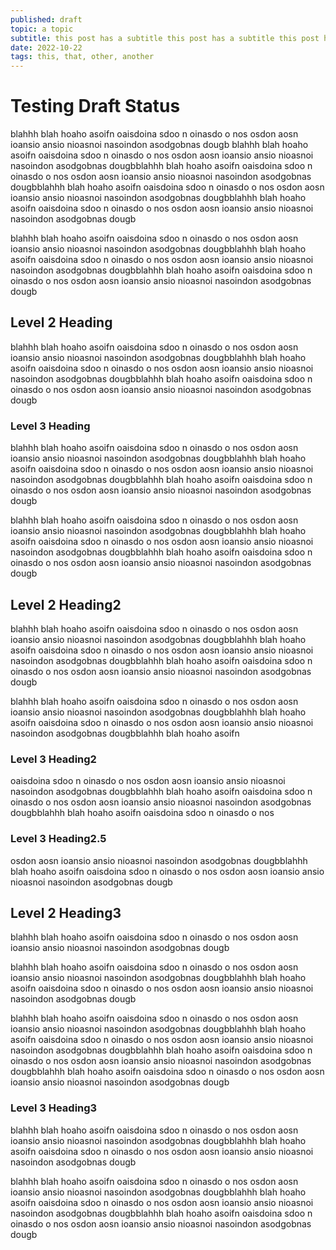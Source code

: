 ```yaml
---
published: draft
topic: a topic
subtitle: this post has a subtitle this post has a subtitle this post has a subtitle this post has a subtitle this post has a subtitle this po
date: 2022-10-22
tags: this, that, other, another
---
```

# Testing Draft Status 

blahhh blah hoaho asoifn oaisdoina sdoo n oinasdo o nos osdon aosn ioansio ansio nioasnoi nasoindon asodgobnas dougb blahhh blah hoaho asoifn oaisdoina sdoo n oinasdo o nos osdon aosn ioansio ansio nioasnoi nasoindon asodgobnas dougbblahhh blah hoaho asoifn oaisdoina sdoo n oinasdo o nos osdon aosn ioansio ansio nioasnoi nasoindon asodgobnas dougbblahhh blah hoaho asoifn oaisdoina sdoo n oinasdo o nos osdon aosn ioansio ansio nioasnoi nasoindon asodgobnas dougbblahhh blah hoaho asoifn oaisdoina sdoo n oinasdo o nos osdon aosn ioansio ansio nioasnoi nasoindon asodgobnas dougb

blahhh blah hoaho asoifn oaisdoina sdoo n oinasdo o nos osdon aosn ioansio ansio nioasnoi nasoindon asodgobnas dougbblahhh blah hoaho asoifn oaisdoina sdoo n oinasdo o nos osdon aosn ioansio ansio nioasnoi nasoindon asodgobnas dougbblahhh blah hoaho asoifn oaisdoina sdoo n oinasdo o nos osdon aosn ioansio ansio nioasnoi nasoindon asodgobnas dougb

## Level 2 Heading
blahhh blah hoaho asoifn oaisdoina sdoo n oinasdo o nos osdon aosn ioansio ansio nioasnoi nasoindon asodgobnas dougbblahhh blah hoaho asoifn oaisdoina sdoo n oinasdo o nos osdon aosn ioansio ansio nioasnoi nasoindon asodgobnas dougbblahhh blah hoaho asoifn oaisdoina sdoo n oinasdo o nos osdon aosn ioansio ansio nioasnoi nasoindon asodgobnas dougb

### Level 3 Heading
blahhh blah hoaho asoifn oaisdoina sdoo n oinasdo o nos osdon aosn ioansio ansio nioasnoi nasoindon asodgobnas dougbblahhh blah hoaho asoifn oaisdoina sdoo n oinasdo o nos osdon aosn ioansio ansio nioasnoi nasoindon asodgobnas dougbblahhh blah hoaho asoifn oaisdoina sdoo n oinasdo o nos osdon aosn ioansio ansio nioasnoi nasoindon asodgobnas dougb

blahhh blah hoaho asoifn oaisdoina sdoo n oinasdo o nos osdon aosn ioansio ansio nioasnoi nasoindon asodgobnas dougbblahhh blah hoaho asoifn oaisdoina sdoo n oinasdo o nos osdon aosn ioansio ansio nioasnoi nasoindon asodgobnas dougbblahhh blah hoaho asoifn oaisdoina sdoo n oinasdo o nos osdon aosn ioansio ansio nioasnoi nasoindon asodgobnas dougb


## Level 2 Heading2
blahhh blah hoaho asoifn oaisdoina sdoo n oinasdo o nos osdon aosn ioansio ansio nioasnoi nasoindon asodgobnas dougbblahhh blah hoaho asoifn oaisdoina sdoo n oinasdo o nos osdon aosn ioansio ansio nioasnoi nasoindon asodgobnas dougbblahhh blah hoaho asoifn oaisdoina sdoo n oinasdo o nos osdon aosn ioansio ansio nioasnoi nasoindon asodgobnas dougb

blahhh blah hoaho asoifn oaisdoina sdoo n oinasdo o nos osdon aosn ioansio ansio nioasnoi nasoindon asodgobnas dougbblahhh blah hoaho asoifn oaisdoina sdoo n oinasdo o nos osdon aosn ioansio ansio nioasnoi nasoindon asodgobnas dougbblahhh blah hoaho asoifn 

### Level 3 Heading2
oaisdoina sdoo n oinasdo o nos osdon aosn ioansio ansio nioasnoi nasoindon asodgobnas dougbblahhh blah hoaho asoifn oaisdoina sdoo n oinasdo o nos osdon aosn ioansio ansio nioasnoi nasoindon asodgobnas dougbblahhh blah hoaho asoifn oaisdoina sdoo n oinasdo o nos 

### Level 3 Heading2.5

osdon aosn ioansio ansio nioasnoi nasoindon asodgobnas dougbblahhh blah hoaho asoifn oaisdoina sdoo n oinasdo o nos osdon aosn ioansio ansio nioasnoi nasoindon asodgobnas dougb

## Level 2 Heading3

blahhh blah hoaho asoifn oaisdoina sdoo n oinasdo o nos osdon aosn ioansio ansio nioasnoi nasoindon asodgobnas dougb

blahhh blah hoaho asoifn oaisdoina sdoo n oinasdo o nos osdon aosn ioansio ansio nioasnoi nasoindon asodgobnas dougbblahhh blah hoaho asoifn oaisdoina sdoo n oinasdo o nos osdon aosn ioansio ansio nioasnoi nasoindon asodgobnas dougb

blahhh blah hoaho asoifn oaisdoina sdoo n oinasdo o nos osdon aosn ioansio ansio nioasnoi nasoindon asodgobnas dougbblahhh blah hoaho asoifn oaisdoina sdoo n oinasdo o nos osdon aosn ioansio ansio nioasnoi nasoindon asodgobnas dougbblahhh blah hoaho asoifn oaisdoina sdoo n oinasdo o nos osdon aosn ioansio ansio nioasnoi nasoindon asodgobnas dougbblahhh blah hoaho asoifn oaisdoina sdoo n oinasdo o nos osdon aosn ioansio ansio nioasnoi nasoindon asodgobnas dougb

### Level 3 Heading3

blahhh blah hoaho asoifn oaisdoina sdoo n oinasdo o nos osdon aosn ioansio ansio nioasnoi nasoindon asodgobnas dougbblahhh blah hoaho asoifn oaisdoina sdoo n oinasdo o nos osdon aosn ioansio ansio nioasnoi nasoindon asodgobnas dougb

blahhh blah hoaho asoifn oaisdoina sdoo n oinasdo o nos osdon aosn ioansio ansio nioasnoi nasoindon asodgobnas dougbblahhh blah hoaho asoifn oaisdoina sdoo n oinasdo o nos osdon aosn ioansio ansio nioasnoi nasoindon asodgobnas dougbblahhh blah hoaho asoifn oaisdoina sdoo n oinasdo o nos osdon aosn ioansio ansio nioasnoi nasoindon asodgobnas dougb